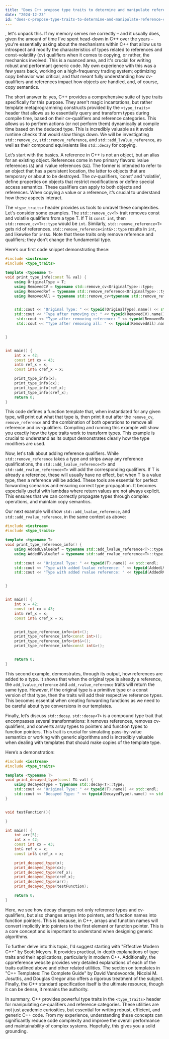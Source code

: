 ```yaml
---
title: "Does C++ propose type traits to determine and manipulate reference category and cv-qualifiers for copying?"
date: "2024-12-23"
id: "does-c-propose-type-traits-to-determine-and-manipulate-reference-category-and-cv-qualifiers-for-copying"
---
```


, let's unpack this. If my memory serves me correctly – and it usually does, given the amount of time I've spent head-down in C++ over the years – you're essentially asking about the mechanisms within C++ that allow us to introspect and modify the characteristics of types related to references and const-volatility (cv) qualifiers when it comes to copying, or rather, the mechanics involved. This is a nuanced area, and it's crucial for writing robust and performant generic code. My own experience with this was a few years back, working on a high-frequency trading system; optimizing copy behavior was critical, and that meant fully understanding how cv-qualifiers and references impact how objects are handled, and, of course, copy semantics.

The short answer is: yes, C++ provides a comprehensive suite of type traits specifically for this purpose. They aren't magic incantations, but rather template metaprogramming constructs provided by the `<type_traits>` header that allows us to essentially query and transform types during compile time, based on their cv-qualifiers and reference categories. This allows us to perform actions (or not perform them) dynamically at compile time based on the deduced type. This is incredibly valuable as it avoids runtime checks that would slow things down. We will be investigating `std::remove_cv`, `std::remove_reference`, and `std::add_lvalue_reference`, as well as their compound equivalents like `std::decay` for copying.

Let’s start with the basics. A reference in C++ is not an object, but an alias for an existing object. References come in two primary flavors: lvalue references (`&`) and rvalue references (`&&`). The former is intended to refer to an object that has a persistent location, the latter to objects that are temporary or about to be destroyed. The cv-qualifiers, ‘const’ and ‘volatile’, define properties on objects that restrict modifications or define special access semantics. These qualifiers can apply to both objects and references. When copying a value or a reference, it’s crucial to understand how these aspects interact.

The `<type_traits>` header provides us tools to unravel these complexities. Let's consider some examples. The `std::remove_cv<T>` trait removes const and volatile qualifiers from a type T. If T is `const int`, then `std::remove_cv<T>::type` would be `int`. Similarly, `std::remove_reference<T>` gets rid of references. `std::remove_reference<int&>::type` results in `int`, and likewise for `int&&`. Note that these traits only remove reference and qualifiers; they don’t change the fundamental type.

Here’s our first code snippet demonstrating these:

```c++
#include <iostream>
#include <type_traits>

template <typename T>
void print_type_info(const T& val) {
    using OriginalType = T;
    using RemovedCV = typename std::remove_cv<OriginalType>::type;
    using RemovedRef = typename std::remove_reference<OriginalType>::type;
    using RemovedAll = typename std::remove_cv<typename std::remove_reference<OriginalType>::type>::type;


    std::cout << "Original Type: " << typeid(OriginalType).name() << std::endl;
    std::cout << "Type after removing cv: " << typeid(RemovedCV).name() << std::endl;
     std::cout << "Type after removing reference: " << typeid(RemovedRef).name() << std::endl;
     std::cout << "Type after removing all: " << typeid(RemovedAll).name() << std::endl;


}


int main() {
    int x = 42;
    const int cx = 43;
    int& ref_x = x;
    const int& cref_x = x;

    print_type_info(x);
    print_type_info(cx);
    print_type_info(ref_x);
    print_type_info(cref_x);
    return 0;
}
```

This code defines a function template that, when instantiated for any given type, will print out what that type is, then print it out after the `remove_cv`, `remove_reference` and the combination of both operations to remove all reference and cv-qualifiers. Compiling and running this example will show you exactly how the type traits work to transform types. This example is crucial to understand as its output demonstrates clearly how the type modifiers are used.

Now, let's talk about adding reference qualifiers. While `std::remove_reference` takes a type and strips away any reference qualifications, the `std::add_lvalue_reference<T>` and `std::add_rvalue_reference<T>` will add the corresponding qualifiers. If T is already a reference, these will usually have no effect, but when T is a value type, then a reference will be added. These tools are essential for perfect forwarding scenarios and ensuring correct type propagation. It becomes especially useful with lambdas where return values are not always explicit. This ensures that we can correctly propagate types through complex operations, and maintain copy semantics.

Our next example will show `std::add_lvalue_reference`, and `std::add_rvalue_reference`, in the same context as above:

```c++
#include <iostream>
#include <type_traits>

template <typename T>
void print_type_reference_info() {
    using AddedLValueRef = typename std::add_lvalue_reference<T>::type;
    using AddedRValueRef = typename std::add_rvalue_reference<T>::type;

    std::cout << "Original Type: " << typeid(T).name() << std::endl;
    std::cout << "Type with added lvalue reference: " << typeid(AddedLValueRef).name() << std::endl;
    std::cout << "Type with added rvalue reference: " << typeid(AddedRValueRef).name() << std::endl;


}


int main() {
    int x = 42;
    const int cx = 43;
    int& ref_x = x;
    const int& cref_x = x;


    print_type_reference_info<int>();
    print_type_reference_info<const int>();
    print_type_reference_info<int&>();
    print_type_reference_info<const int&>();


    return 0;
}

```

This second example, demonstrates, through its output, how references are added to a type. It shows that when the original type is already a reference, the `add_lvalue_reference` and `add_rvalue_reference` traits will return the same type. However, if the original type is a primitive type or a const version of that type, then the traits will add their respective reference types. This becomes essential when creating forwarding functions as we need to be careful about type conversions in our templates.

Finally, let’s discuss `std::decay`. `std::decay<T>` is a compound type trait that encompasses several transformations: it removes references, removes cv-qualifiers, and converts array types to pointers and function types to function pointers. This trait is crucial for simulating pass-by-value semantics or working with generic algorithms and is incredibly valuable when dealing with templates that should make copies of the template type.

Here’s a demonstration:

```c++
#include <iostream>
#include <type_traits>

template <typename T>
void print_decayed_type(const T& val) {
    using DecayedType = typename std::decay<T>::type;
    std::cout << "Original Type: " << typeid(T).name() << std::endl;
    std::cout << "Decayed Type: " << typeid(DecayedType).name() << std::endl;
}


void testFunction(){

}

int main() {
    int arr[5];
    int x = 42;
    const int cx = 43;
    int& ref_x = x;
    const int& cref_x = x;

    print_decayed_type(x);
    print_decayed_type(cx);
    print_decayed_type(ref_x);
    print_decayed_type(cref_x);
    print_decayed_type(arr);
    print_decayed_type(testFunction);

    return 0;
}

```

Here, we see how decay changes not only reference types and cv-qualifiers, but also changes arrays into pointers, and function names into function pointers. This is because, in C++, arrays and function names will convert implicitly into pointers to the first element or function pointer. This is a core concept and is important to understand when designing generic algorithms.

To further delve into this topic, I'd suggest starting with "Effective Modern C++" by Scott Meyers. It provides practical, in-depth explanations of type traits and their applications, particularly in modern C++. Additionally, the cppreference website provides very detailed explanations of each of the traits outlined above and other related utilities. The section on templates in "C++ Templates: The Complete Guide" by David Vandevoorde, Nicolai M. Josuttis, and Douglas Gregor also offers a rigorous treatment of the subject. Finally, the C++ standard specification itself is the ultimate resource, though it can be dense, it remains the authority.

In summary, C++ provides powerful type traits in the `<type_traits>` header for manipulating cv-qualifiers and reference categories. These utilities are not just academic curiosities, but essential for writing robust, efficient, and generic C++ code. From my experience, understanding these concepts can significantly reduce code complexity and improve the overall performance and maintainability of complex systems. Hopefully, this gives you a solid grounding.
